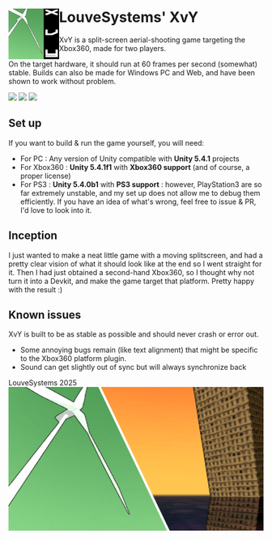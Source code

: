  # <img align="left" width="100" height="100" src="PROMOTION/favicon.png"> LouveSystems' XvY 
XvY is a split-screen aerial-shooting game targeting the Xbox360, made for two players.

On the target hardware, it should run at 60 frames per second (somewhat) stable. Builds can also be made for Windows PC and Web, and have been shown to work without problem.

<p>
  <img height=200 src="https://github.com/user-attachments/assets/edf5f3dd-6e13-4059-b400-2390784e8451">
  <img height=200 src="https://github.com/user-attachments/assets/85a47979-e2c7-411b-a184-5c68e1d2c845">
  <img height=400 src="https://github.com/user-attachments/assets/8e54679c-0576-485a-a589-fc8da3d65297">
</p>


## Set up
If you want to build & run the game yourself, you will need:
- For PC : Any version of Unity compatible with **Unity 5.4.1** projects
- For Xbox360 : **Unity 5.4.1f1** with **Xbox360 support** (and of course, a proper license)
- For PS3 : **Unity 5.4.0b1** with **PS3 support** : however, PlayStation3 are so far extremely unstable, and my set up does not allow me to debug them efficiently. If you have an idea of what's wrong, feel free to issue & PR, I'd love to look into it.

## Inception
I just wanted to make a neat little game with a moving splitscreen, and had a pretty clear vision of what it should look like at the end so I went straight for it.
Then I had just obtained a second-hand Xbox360, so I thought why not turn it into a Devkit, and make the game target that platform. Pretty happy with the result :)

## Known issues
XvY is built to be as stable as possible and should never crash or error out.
- Some annoying bugs remain (like text alignment) that might be specific to the Xbox360 platform plugin.
- Sound can get slightly out of sync but will always synchronize back


LouveSystems 2025
<img src="PROMOTION/SplashClean.png">
